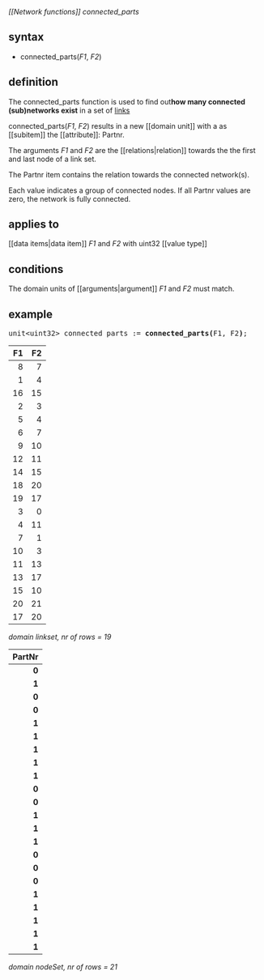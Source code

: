 *[[Network functions]] connected_parts*

## syntax

- connected_parts(*F1*, *F2*)

## definition

The connected_parts function is used to find out**how many connected (sub)networks exist** in a set of [links](https://en.wikipedia.org/wiki/Network_topology)

connected_parts(*F1*, *F2*) results in a new [[domain unit]] with a as [[subitem]] the [[attribute]]: Partnr.

The arguments *F1* and *F2* are the [[relations|relation]] towards the the first and last node of a link set.

The Partnr item contains the relation towards the connected network(s).

Each value indicates a group of connected nodes. If all Partnr values are zero, the network is fully connected.

## applies to

[[data items|data item]] *F1* and *F2* with uint32 [[value type]]

## conditions

The domain units of [[arguments|argument]] *F1* and *F2* must match.

## example

<pre>
unit&lt;uint32&gt; connected_parts := <B>connected_parts(</B>F1, F2<B>)</B>;
</pre>

| F1  | F2  |
|----:|----:|
| 8   | 7   |
| 1   | 4   |
| 16  | 15  |
| 2   | 3   |
| 5   | 4   |
| 6   | 7   |
| 9   | 10  |
| 12  | 11  |
| 14  | 15  |
| 18  | 20  |
| 19  | 17  |
| 3   | 0   |
| 4   | 11  |
| 7   | 1   |
| 10  | 3   |
| 11  | 13  |
| 13  | 17  |
| 15  | 10  |
| 20  | 21  |
| 17  | 20  |

*domain linkset, nr of rows = 19*

| **PartNr** |
|-----------:|
| **0**      |
| **1**      |
| **0**      |
| **0**      |
| **1**      |
| **1**      |
| **1**      |
| **1**      |
| **1**      |
| **0**      |
| **0**      |
| **1**      |
| **1**      |
| **1**      |
| **0**      |
| **0**      |
| **0**      |
| **1**      |
| **1**      |
| **1**      |
| **1**      |
| **1**      |

*domain nodeSet, nr of rows = 21*